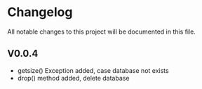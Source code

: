 # Changelog
All notable changes to this project will be documented in this file.

## V0.0.4

- getsize() Exception added, case database not exists
- drop() method added, delete database
